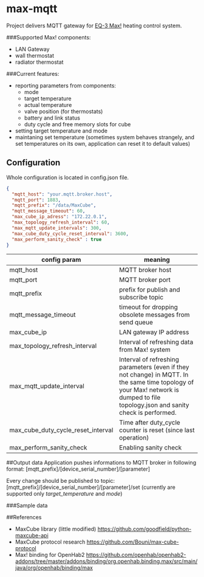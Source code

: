 # max-mqtt

Project delivers MQTT gateway for [EQ-3 Max!](https://max.eq-3.de/login.jsp) heating control system.

###Supported Max! components:
- LAN Gateway
- wall thermostat
- radiator thermostat


###Current features:
- reporting parameters from components:
    - mode
    - target temperature
    - actual temperature
    - valve position (for thermostats)
    - battery and link status
    - duty cycle and free memory slots for cube
- setting target temperature and mode
- maintaning set temperature (sometimes system behaves strangely, and set temperatures on its own, application can reset it to default values)


## Configuration

Whole configuration is located in config.json file.

```json
{
  "mqtt_host": "your.mqtt.broker.host",
  "mqtt_port": 1883,
  "mqtt_prefix": "/data/MaxCube",
  "mqtt_message_timeout": 60,
  "max_cube_ip_adress": "172.22.0.1",
  "max_topology_refresh_interval": 60,
  "max_mqtt_update_intervals": 300,
  "max_cube_duty_cycle_reset_interval": 3600,
  "max_perform_sanity_check" : true
}
```

config param | meaning
-------------|---------
| mqtt_host | MQTT broker host |
| mqtt_port | MQTT broker port|
| mqtt_prefix | prefix for publish and subscribe topic|
| mqtt_message_timeout | timeout for dropping obsolete messages from send queue |
| max_cube_ip | LAN gateway IP address |
| max_topology_refresh_interval | Interval of refreshing data from Max! system |
| max_mqtt_update_interval | Interval of refreshing parameters (even if they not change) in MQTT. In the same time topology of your Max! network is dumped to file topology.json and sanity check is performed.  |
| max_cube_duty_cycle_reset_interval | Time after duty_cycle counter is reset (since last operation)|
| max_perform_sanity_check | Enabling sanity check |

##Output data
Application pushes informations to MQTT broker in following format:
[mqtt_prefix]/[device_serial_number]/[parameter]

Every change should be published to topic:
[mqtt_prefix]/[device_serial_number]/[parameter]/set (currently are supported only *target_temperature* and *mode*)

###Sample data




##References
- MaxCube library (little modified) https://github.com/goodfield/python-maxcube-api
- MaxCube protocol research https://github.com/Bouni/max-cube-protocol
- Max! binding for OpenHab2 https://github.com/openhab/openhab2-addons/tree/master/addons/binding/org.openhab.binding.max/src/main/java/org/openhab/binding/max
